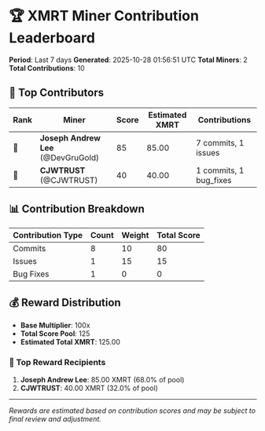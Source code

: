 # 🏆 XMRT Miner Contribution Leaderboard

**Period**: Last 7 days
**Generated**: 2025-10-28 01:56:51 UTC
**Total Miners**: 2
**Total Contributions**: 10

## 🥇 Top Contributors

| Rank | Miner | Score | Estimated XMRT | Contributions |
|------|-------|-------|----------------|---------------|
| 🥇 | **Joseph Andrew Lee** (@DevGruGold) | 85 | 85.00 | 7 commits, 1 issues |
| 🥈 | **CJWTRUST** (@CJWTRUST) | 40 | 40.00 | 1 commits, 1 bug_fixes |

## 📊 Contribution Breakdown

| Contribution Type | Count | Weight | Total Score |
|-------------------|-------|--------|-------------|
| Commits | 8 | 10 | 80 |
| Issues | 1 | 15 | 15 |
| Bug Fixes | 1 | 0 | 0 |

## 💰 Reward Distribution

- **Base Multiplier**: 100x
- **Total Score Pool**: 125
- **Estimated Total XMRT**: 125.00

### 🎯 Top Reward Recipients
1. **Joseph Andrew Lee**: 85.00 XMRT (68.0% of pool)
2. **CJWTRUST**: 40.00 XMRT (32.0% of pool)

---
*Rewards are estimated based on contribution scores and may be subject to final review and adjustment.*